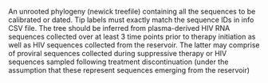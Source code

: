 An unrooted phylogeny (newick treefile) containing all the sequences to be calibrated or dated. Tip labels must exactly match the sequence IDs in info CSV file. The tree should be inferred from plasma-derived HIV RNA sequences collected over at least 3 time points prior to therapy initiation as well as HIV sequences collected from the reservoir. The latter may comprise of proviral sequences collected during suppressive therapy or HIV sequences sampled following treatment discontinuation (under the assumption that these represent sequences emerging from the reservoir)